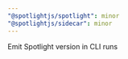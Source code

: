 ```yaml
---
"@spotlightjs/spotlight": minor
"@spotlightjs/sidecar": minor
---
```


Emit Spotlight version in CLI runs
